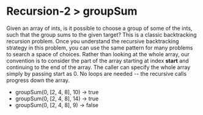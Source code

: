 # Recursion-2 > groupSum

Given an array of ints, is it possible to choose a group of some of the ints, such that the group sums to the given target? This is a classic backtracking recursion problem. Once you understand the recursive backtracking strategy in this problem, you can use the same pattern for many problems to search a space of choices. Rather than looking at the whole array, our convention is to consider the part of the array starting at index **start** and continuing to the end of the array. The caller can specify the whole array simply by passing start as 0. No loops are needed -- the recursive calls progress down the array.

- groupSum(0, [2, 4, 8], 10) → true
- groupSum(0, [2, 4, 8], 14) → true
- groupSum(0, [2, 4, 8], 9) → false